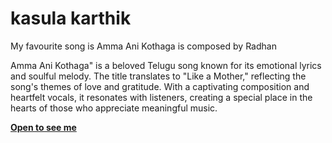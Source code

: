 # kasula karthik

My favourite song is Amma Ani Kothaga is composed by Radhan

Amma Ani Kothaga" is a beloved Telugu song known for its emotional lyrics and soulful melody. The title translates to "Like a Mother," reflecting the song's themes of love and gratitude. With a captivating composition and heartfelt vocals, it resonates with listeners, creating a special place in the hearts of those who appreciate meaningful music.

[ **Open to see me** ](/karthik%20picture.jpeg)